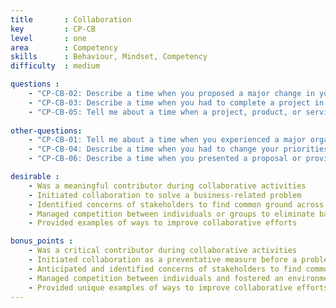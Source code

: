 ```yaml
---
title       : Collaboration
key         : CP-CB
level       : one
area        : Competency
skills      : Behaviour, Mindset, Competency
difficulty  : medium

questions :
    - "CP-CB-02: Describe a time when you proposed a major change in your work process or job duties. How did others respond to your proposal?"
    - "CP-CB-03: Describe a time when you had to complete a project in which you were provided with very little information or guidance."
    - "CP-CB-05: Tell me about a time when a project, product, or service implementation did not go according to plan."
    
other-questions:
    - "CP-CB-01: Tell me about a time when you experienced a major organisational change (for example, a reorganisation, a new supervisor, or a new procedure) that created stress."
    - "CP-CB-04: Describe a time when you had to change your priorities in response to the demands of a changing situation."
    - "CP-CB-06: Describe a time when you presented a proposal or provided a service that was given an unfavourable response by stakeholders."

desirable :
    - Was a meaningful contributor during collaborative activities
    - Initiated collaboration to solve a business-related problem
    - Identified concerns of stakeholders to find common ground across interests
    - Managed competition between individuals or groups to eliminate barriers to building partnerships
    - Provided examples of ways to improve collaborative efforts

bonus_points :
    - Was a critical contributor during collaborative activities
    - Initiated collaboration as a preventative measure before a problem arose
    - Anticipated and identified concerns of stakeholders to find common ground across interests
    - Managed competition between individuals and fostered an environment that encouraged collaboration
    - Provided unique examples of ways to improve collaborative efforts
---
```

